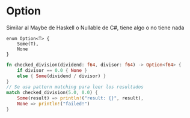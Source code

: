 # Option

Similar al Maybe de Haskell o Nullable de C#, tiene algo o no tiene nada
```
enum Option<T> {
    Some(T),
    None
}
```

```rust
fn checked_division(dividend: f64, divisor: f64) -> Option<f64> {
    if divisor == 0.0 { None }
    else { Some(dividend / divisor) }
}
// Se usa pattern matching para leer los resultados
match checked_division(5.0, 0.0) {
    Some(result) => println!("result: {}", result),
    None => println!("failed!")
}
```
